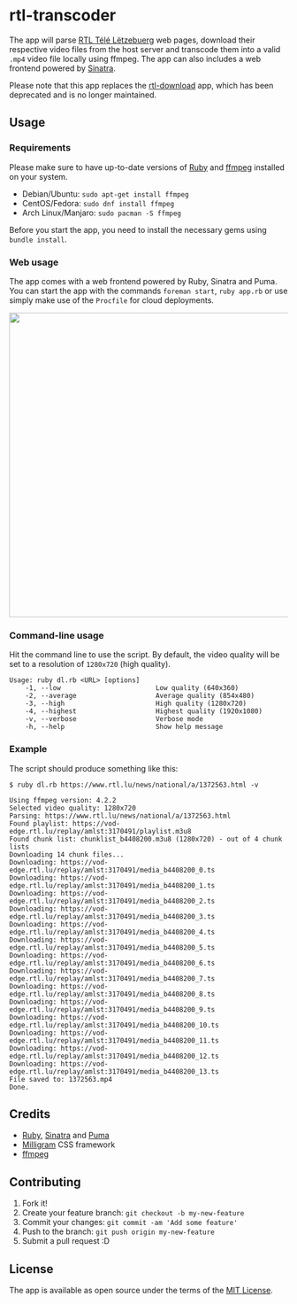# rtl-transcoder

The app will parse [RTL Télé Lëtzebuerg](https://www.rtl.lu/) web pages, download their respective video files from the host server and transcode them into a valid `.mp4` video file locally using ffmpeg. The app can also includes a web frontend powered by [Sinatra](http://sinatrarb.com).

Please note that this app replaces the [rtl-download](https://github.com/schopenhauer/rtl-download) app, which has been deprecated and is no longer maintained.

## Usage

### Requirements

Please make sure to have up-to-date versions of [Ruby](https://www.ruby-lang.org/en/) and [ffmpeg](https://ffmpeg.org/) installed on your system.

* Debian/Ubuntu: `sudo apt-get install ffmpeg`
* CentOS/Fedora: `sudo dnf install ffmpeg`
* Arch Linux/Manjaro: `sudo pacman -S ffmpeg`

Before you start the app, you need to install the necessary gems using `bundle install`.

### Web usage

The app comes with a web frontend powered by Ruby, Sinatra and Puma. You can start the app with the commands `foreman start`, `ruby app.rb` or use simply make use of the `Procfile` for cloud deployments.

<img src="https://github.com/schopenhauer/rtl-transcoder/blob/master/screenshot.png" width="550">

### Command-line usage

Hit the command line to use the script. By default, the video quality will be set to a resolution of `1280x720` (high quality).

```
Usage: ruby dl.rb <URL> [options]
    -1, --low                        Low quality (640x360)
    -2, --average                    Average quality (854x480)
    -3, --high                       High quality (1280x720)
    -4, --highest                    Highest quality (1920x1080)
    -v, --verbose                    Verbose mode
    -h, --help                       Show help message
```

### Example

The script should produce something like this:

```
$ ruby dl.rb https://www.rtl.lu/news/national/a/1372563.html -v

Using ffmpeg version: 4.2.2
Selected video quality: 1280x720
Parsing: https://www.rtl.lu/news/national/a/1372563.html
Found playlist: https://vod-edge.rtl.lu/replay/amlst:3170491/playlist.m3u8
Found chunk list: chunklist_b4408200.m3u8 (1280x720) - out of 4 chunk lists
Downloading 14 chunk files...
Downloading: https://vod-edge.rtl.lu/replay/amlst:3170491/media_b4408200_0.ts
Downloading: https://vod-edge.rtl.lu/replay/amlst:3170491/media_b4408200_1.ts
Downloading: https://vod-edge.rtl.lu/replay/amlst:3170491/media_b4408200_2.ts
Downloading: https://vod-edge.rtl.lu/replay/amlst:3170491/media_b4408200_3.ts
Downloading: https://vod-edge.rtl.lu/replay/amlst:3170491/media_b4408200_4.ts
Downloading: https://vod-edge.rtl.lu/replay/amlst:3170491/media_b4408200_5.ts
Downloading: https://vod-edge.rtl.lu/replay/amlst:3170491/media_b4408200_6.ts
Downloading: https://vod-edge.rtl.lu/replay/amlst:3170491/media_b4408200_7.ts
Downloading: https://vod-edge.rtl.lu/replay/amlst:3170491/media_b4408200_8.ts
Downloading: https://vod-edge.rtl.lu/replay/amlst:3170491/media_b4408200_9.ts
Downloading: https://vod-edge.rtl.lu/replay/amlst:3170491/media_b4408200_10.ts
Downloading: https://vod-edge.rtl.lu/replay/amlst:3170491/media_b4408200_11.ts
Downloading: https://vod-edge.rtl.lu/replay/amlst:3170491/media_b4408200_12.ts
Downloading: https://vod-edge.rtl.lu/replay/amlst:3170491/media_b4408200_13.ts
File saved to: 1372563.mp4
Done.
```

## Credits

* [Ruby](https://www.ruby-lang.org/en/), [Sinatra](http://sinatrarb.com/) and [Puma](http://puma.io/)
* [Milligram](https://milligram.io/) CSS framework
* [ffmpeg](https://ffmpeg.org/)

## Contributing

1. Fork it!
2. Create your feature branch: `git checkout -b my-new-feature`
3. Commit your changes: `git commit -am 'Add some feature'`
4. Push to the branch: `git push origin my-new-feature`
5. Submit a pull request :D

## License

The app is available as open source under the terms of the [MIT License](http://opensource.org/licenses/MIT).
